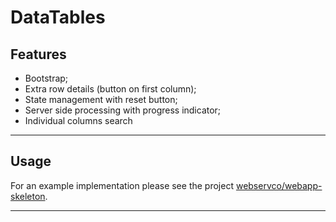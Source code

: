 # DataTables

## Features
- Bootstrap;
- Extra row details (button on first column);
- State management with reset button;
- Server side processing with progress indicator;
- Individual columns search

---

## Usage

For an example implementation please see the project [webservco/webapp-skeleton](https://github.com/webservco/webapp-skeleton).

---

